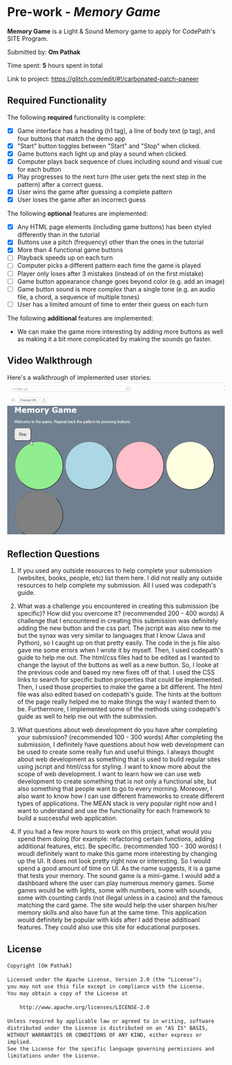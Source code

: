 # Pre-work - *Memory Game*

**Memory Game** is a Light & Sound Memory game to apply for CodePath's SITE Program. 

Submitted by: **Om Pathak**

Time spent: **5** hours spent in total

Link to project: https://glitch.com/edit/#!/carbonated-patch-paneer

## Required Functionality

The following **required** functionality is complete:

* [x] Game interface has a heading (h1 tag), a line of body text (p tag), and four buttons that match the demo app
* [x] "Start" button toggles between "Start" and "Stop" when clicked. 
* [x] Game buttons each light up and play a sound when clicked. 
* [x] Computer plays back sequence of clues including sound and visual cue for each button
* [x] Play progresses to the next turn (the user gets the next step in the pattern) after a correct guess. 
* [x] User wins the game after guessing a complete pattern
* [x] User loses the game after an incorrect guess

The following **optional** features are implemented:

* [x] Any HTML page elements (including game buttons) has been styled differently than in the tutorial
* [x] Buttons use a pitch (frequency) other than the ones in the tutorial
* [x] More than 4 functional game buttons
* [ ] Playback speeds up on each turn
* [ ] Computer picks a different pattern each time the game is played
* [ ] Player only loses after 3 mistakes (instead of on the first mistake)
* [ ] Game button appearance change goes beyond color (e.g. add an image)
* [ ] Game button sound is more complex than a single tone (e.g. an audio file, a chord, a sequence of multiple tones)
* [ ] User has a limited amount of time to enter their guess on each turn

The following **additional** features are implemented:

- We can make the game more interesting by adding more buttons as well as making it a bit more complicated by making the sounds go faster. 

## Video Walkthrough

Here's a walkthrough of implemented user stories:
![](https://github.com/omhpathak-tech/Memory-Game/blob/main/mgameclip.gif)


## Reflection Questions
1. If you used any outside resources to help complete your submission (websites, books, people, etc) list them here. 
I did not really any outside resources to help complete my submission. All I used was codepath's guide. 

2. What was a challenge you encountered in creating this submission (be specific)? How did you overcome it? (recommended 200 - 400 words) 
A challenge that I encountered in creating this submission was definitely adding the new button and the css part. The jscript was also new to me but the synax was very similar to languages that I know (Java and Python), so I caught up on that pretty easily. The code in the js file also gave me some errors when I wrote it by myself. Then, I used codepath's guide to help me out. The html/css files had to be edited as I wanted to change the layout of the buttons as well as a new button. So, I looke at the previous code and based my new fixes off of that. I used the CSS links to search for specific button properties that could be implemented. Then, I used those properties to make the game a bit different. The html file was also edited based on codepath's guide. The hints at the bottom of the page really helped me to make things the way I wanted them to be. Furthermore, I implemented some of the methods using codepath's guide as well to help me out with the submission. 

3. What questions about web development do you have after completing your submission? (recommended 100 - 300 words) 
After completing the submission, I definitely have questions about how web development can be used to create some really fun and useful things. I always thought about web development as something that is used to build regular sites using jscript and html/css for styling. I want to know more about the scope of web development. I want to learn how we can use web development to create something that is not only a functional site, but also something that people want to go to every morning. Moreover, I also want to know how I can use different frameworks to create different types of applications. The MEAN stack is very popular right now and I want to understand and use the functionality for each framework to build a successful web application. 

4. If you had a few more hours to work on this project, what would you spend them doing (for example: refactoring certain functions, adding additional features, etc). Be specific. (recommended 100 - 300 words) 
I woudl definitely want to make this game more interesting by changing up the UI. It does not look pretty right now or interesting. So I would spend a good amount of time on UI. As the name suggests, it is a game that tests your memory. The sound game is a mini-game. I would add a dashboard where the user can play numerous memory games. Some games would be with lights, some with numbers, some with sounds, some with counting cards (not illegal unless in a casino) and the famous matching the card game. The site would help the user sharpen his/her memory skills and also have fun at the same time. This application would definitely be popular with kids after I add these additioanl features. They could also use this site for educational purposes. 



## License

    Copyright [Om Pathak]

    Licensed under the Apache License, Version 2.0 (the "License");
    you may not use this file except in compliance with the License.
    You may obtain a copy of the License at

        http://www.apache.org/licenses/LICENSE-2.0

    Unless required by applicable law or agreed to in writing, software
    distributed under the License is distributed on an "AS IS" BASIS,
    WITHOUT WARRANTIES OR CONDITIONS OF ANY KIND, either express or implied.
    See the License for the specific language governing permissions and
    limitations under the License.
